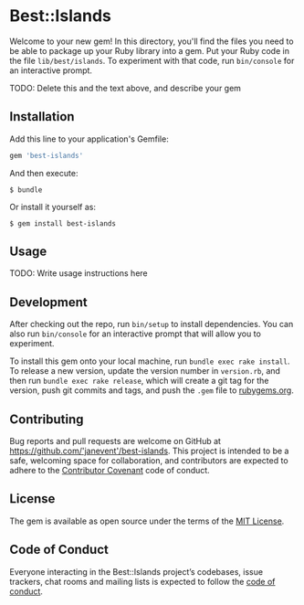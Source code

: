 # Best::Islands

Welcome to your new gem! In this directory, you'll find the files you need to be able to package up your Ruby library into a gem. Put your Ruby code in the file `lib/best/islands`. To experiment with that code, run `bin/console` for an interactive prompt.

TODO: Delete this and the text above, and describe your gem

## Installation

Add this line to your application's Gemfile:

```ruby
gem 'best-islands'
```

And then execute:

    $ bundle

Or install it yourself as:

    $ gem install best-islands

## Usage

TODO: Write usage instructions here

## Development

After checking out the repo, run `bin/setup` to install dependencies. You can also run `bin/console` for an interactive prompt that will allow you to experiment.

To install this gem onto your local machine, run `bundle exec rake install`. To release a new version, update the version number in `version.rb`, and then run `bundle exec rake release`, which will create a git tag for the version, push git commits and tags, and push the `.gem` file to [rubygems.org](https://rubygems.org).

## Contributing

Bug reports and pull requests are welcome on GitHub at https://github.com/'janevent'/best-islands. This project is intended to be a safe, welcoming space for collaboration, and contributors are expected to adhere to the [Contributor Covenant](http://contributor-covenant.org) code of conduct.

## License

The gem is available as open source under the terms of the [MIT License](https://opensource.org/licenses/MIT).

## Code of Conduct

Everyone interacting in the Best::Islands project’s codebases, issue trackers, chat rooms and mailing lists is expected to follow the [code of conduct](https://github.com/'janevent'/best-islands/blob/master/CODE_OF_CONDUCT.md).
